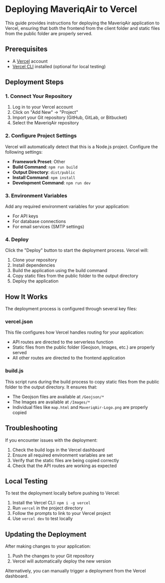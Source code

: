 # Deploying MaveriqAir to Vercel

This guide provides instructions for deploying the MaveriqAir application to Vercel, ensuring that both the frontend from the client folder and static files from the public folder are properly served.

## Prerequisites

- A [Vercel](https://vercel.com) account
- [Vercel CLI](https://vercel.com/docs/cli) installed (optional for local testing)

## Deployment Steps

### 1. Connect Your Repository

1. Log in to your Vercel account
2. Click on "Add New" → "Project"
3. Import your Git repository (GitHub, GitLab, or Bitbucket)
4. Select the MaveriqAir repository

### 2. Configure Project Settings

Vercel will automatically detect that this is a Node.js project. Configure the following settings:

- **Framework Preset**: Other
- **Build Command**: `npm run build`
- **Output Directory**: `dist/public`
- **Install Command**: `npm install`
- **Development Command**: `npm run dev`

### 3. Environment Variables

Add any required environment variables for your application:

- For API keys
- For database connections
- For email services (SMTP settings)

### 4. Deploy

Click the "Deploy" button to start the deployment process. Vercel will:

1. Clone your repository
2. Install dependencies
3. Build the application using the build command
4. Copy static files from the public folder to the output directory
5. Deploy the application

## How It Works

The deployment process is configured through several key files:

### vercel.json

This file configures how Vercel handles routing for your application:

- API routes are directed to the serverless function
- Static files from the public folder (Geojson, Images, etc.) are properly served
- All other routes are directed to the frontend application

### build.js

This script runs during the build process to copy static files from the public folder to the output directory. It ensures that:

- The Geojson files are available at `/Geojson/*`
- The Images are available at `/Images/*`
- Individual files like `map.html` and `MaveriqAir-Logo.png` are properly copied

## Troubleshooting

If you encounter issues with the deployment:

1. Check the build logs in the Vercel dashboard
2. Ensure all required environment variables are set
3. Verify that the static files are being copied correctly
4. Check that the API routes are working as expected

## Local Testing

To test the deployment locally before pushing to Vercel:

1. Install the Vercel CLI: `npm i -g vercel`
2. Run `vercel` in the project directory
3. Follow the prompts to link to your Vercel project
4. Use `vercel dev` to test locally

## Updating the Deployment

After making changes to your application:

1. Push the changes to your Git repository
2. Vercel will automatically deploy the new version

Alternatively, you can manually trigger a deployment from the Vercel dashboard.